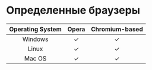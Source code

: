 # Определенные браузеры

| Operating System | Opera | Chromium-based |
| :---: | :---: | :---: |
| Windows | ✓ | ✓ |
| Linux | ✓ | ✓ |
| Mac OS | ✓ | ✓ |

